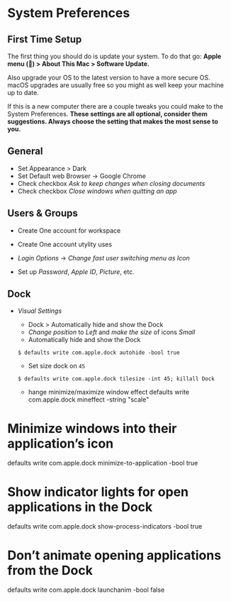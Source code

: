 # System Preferences

## First Time Setup

The first thing you should do is update your system. To do that go:
**Apple menu () > About This Mac > Software Update.**

Also upgrade your OS to the latest version to have a more secure OS. macOS
upgrades are usually free so you might as well keep your machine up to date.

If this is a new computer there are a couple tweaks you could make to the
System Preferences. **These settings are all optional, consider them
suggestions. Always choose the setting that makes the most sense to you.**

## General

- Set Appearance > Dark
- Set Default web Browser -> Google Chrome
- Check checkbox _Ask to keep changes when closing documents_
- Check checkbox _Close windows when quitting an app_

## Users & Groups

- Create One account for workspace
- Create One account utylity uses

- _Login Options_ -> _Change fast user switching menu as Icon_

- Set up _Password_, _Apple ID_, _Picture_, etc.

<!--
## Trackpad

- _Point & Click_
  - Enable _Tap to click with one finger_
  - Change _Secondary click_ to _Right corner_
  - Uncheck _Three Finger Drag_
- _Scroll & Zoom_
  - Uncheck _all_ apart from _Zoom in and out_ -->

## Dock

- _Visual Settings_

  - Dock > Automatically hide and show the Dock
  - _Change position_ to _Left_ and _make the size_ of icons _Small_
  - Automatically hide and show the Dock

  ```shell
  $ defaults write com.apple.dock autohide -bool true
  ```

  - Set size dock on `45`

  ```shell
  $ defaults write com.apple.dock tilesize -int 45; killall Dock
  ```

  - hange minimize/maximize window effect
    defaults write com.apple.dock mineffect -string "scale"

# Minimize windows into their application’s icon

defaults write com.apple.dock minimize-to-application -bool true

# Show indicator lights for open applications in the Dock

defaults write com.apple.dock show-process-indicators -bool true

# Don’t animate opening applications from the Dock

defaults write com.apple.dock launchanim -bool false

<!--
## Finder

- General
  - Change _New finder window show_ to open in your _Home Directory_
- Sidebar
  - Add _Home_ and your _Code Directory_
  - Uncheck all _Shared_ boxes

## Menubar

- Remove the _Display_ and _Bluetooth_ icons
- Change _battery_ to _Show percentage symbols_

## Spotlight

- Uncheck _fonts_, _images_, _files_ etc.
- Uncheck the _keyboard shortcuts_ as we'll be replacing them with
  [_Alfred_](https://www.alfredapp.com/)

## Accounts

- Add an _iCloud account_ and sync _Calendar_, _Find my Mac_, _Contacts_ etc.

## User Defaults

- Enable _repeating keys by pressing and holding down keys_: `defaults write NSGlobalDomain ApplePressAndHoldEnabled -bool false` (and restart any app
  that you need to repeat keys in)
- Change the _default folder for screenshots_
  - Open the terminal and create the folder where you would like to store
    your screenshots: `mkdir -p /path/to/screenshots/`
  - Then run the following command: `defaults write com.apple.screencapture location /path/to/screenshots/ && killall SystemUIServer`

## How to write to NTFS on macOS Yosemite (10.10) and El Capitan (10.11)

### 1) Install Homebrew and Homebrew Cask

Instructions [here](https://sourabhbajaj.com/mac-setup/Homebrew/README.html).

### 2) Update Homebrew formulae

    $ brew update

### 3) Install osxfuse

If you are on macOS El Capitan (10.11), install the (3.x.x) from [the
repo](https://github.com/osxfuse/osxfuse/releases).

    $ brew cask install osxfuse

### 4) Install ntfs-3g

    $ brew install ntfs-3g

### 5) If you are on macOS El Capitan (10.11), temporarily disable System Integrity Protection

- **Reboot** and hold `CMD + R` to get in recovery mode
- Open the terminal and type:

```shell
$ csrutil disable
```

- **Reboot** normally

### 6) Create a symlink for mount_ntfs

```shell
$ sudo mv /sbin/mount_ntfs /sbin/mount_ntfs.original
$ sudo ln -s /usr/local/sbin/mount_ntfs /sbin/mount_ntfs
```

### 7) If you are on macOS El Capitan (10.11), re-enable System Integrity Protection

- **Reboot** and hold `CMD + R` to get in recovery mode
- Open the terminal and type:

```shell
$ csrutil enable
```

- **Reboot** normally -->
